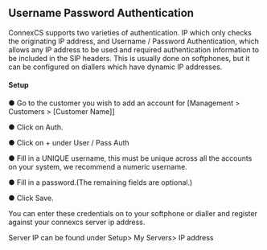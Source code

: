 <h2>Username Password Authentication</h2>

ConnexCS supports two varieties of authentication. IP which only checks the originating IP address, and Username / Password Authentication, which allows any IP address to be used and required authentication information to be included in the SIP headers. This is usually done on softphones, but it can be configured on diallers which have dynamic IP addresses.

<h4>Setup</h4>

&#x25cf; Go to the customer you wish to add an account for [Management > Customers > [Customer Name]]

&#x25cf; Click on Auth.

&#x25cf; Click on + under User / Pass Auth

&#x25cf; Fill in a UNIQUE username, this must be unique across all the accounts on your system, we recommend a numeric username.

&#x25cf; Fill in a password.(The remaining fields are optional.)

&#x25cf; Click Save.

You can enter these credentials on to your softphone or dialler and register against your connexcs server ip address.

Server IP can be found under Setup> My Servers> IP address
